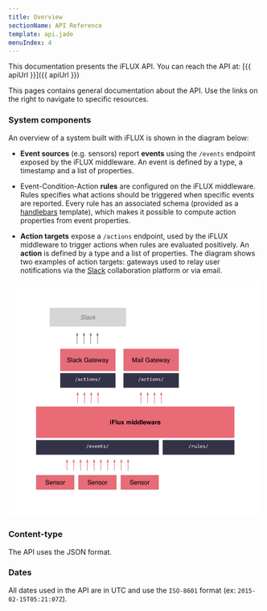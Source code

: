 ```yaml
---
title: Overview
sectionName: API Reference
template: api.jade
menuIndex: 4
---
```


This documentation presents the iFLUX API. You can reach the API at: [{{ apiUrl }}]({{ apiUrl }})

This pages contains general documentation about the API. Use the links on the
right to navigate to specific resources.

### System components

An overview of a system built with iFLUX is shown in the diagram below:

* **Event sources** (e.g. sensors) report **events** using the `/events` endpoint exposed by the iFLUX middleware. An event is defined by a type, a timestamp and a list of properties.

* Event-Condition-Action **rules** are configured on the iFLUX middleware. Rules specifies what actions should be triggered when specific events are reported. Every rule has an associated schema (provided as a [handlebars](http://handlebarsjs.com/) template), which makes it possible to compute action properties from event properties.

* **Action targets** expose a `/actions` endpoint, used by the iFLUX middleware to trigger actions when rules are evaluated positively. An **action** is defined by a type and a list of properties. The diagram shows two examples of action targets: gateways used to relay user notifications via the [Slack](http://www.slack.com) collaboration platform or via email.

<center>
	<img src="/images/diagrams/apidoc-overview.png" alt="System overview" style="width: 500px;"/>
</center>



### Content-type

The API uses the JSON format.

<!--
### Authentication

To interact with the API, your client will need to be authenticated. This is done by using the **Authorization** header with the username and password of the client and gives something that looks like:

	Authorization: Basic QWxhZGRpbjpvcGVuIHNlc2FtZQ==


### Errors

In case of error, the API will send a JSON response with the list of errors.
Each error has a human-readable message and a code. The code identifies the
error type and can be used to handle specific errors differently or for
translation purposes.


```
HTTP/1.1 400 Bad Request

{
  "errors": [
    {
      "message": "JSON parsing error.",
      "code": 10000
    }
  ]
}
```
-->

### Dates

All dates used in the API are in UTC and use the `ISO-8601` format (ex:
`2015-02-15T05:21:07Z`).
